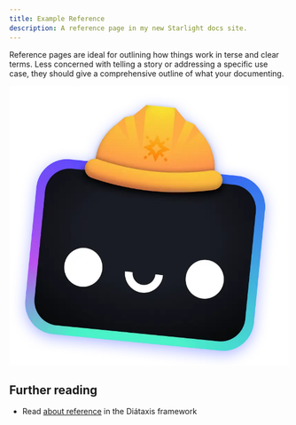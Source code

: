```yaml
---
title: Example Reference
description: A reference page in my new Starlight docs site.
---
```


Reference pages are ideal for outlining how things work in terse and clear terms.
Less concerned with telling a story or addressing a specific use case, they should give a comprehensive outline of what your documenting.

![](../../../assets/houston.webp)

## Further reading

- Read [about reference](https://diataxis.fr/reference/) in the Diátaxis framework